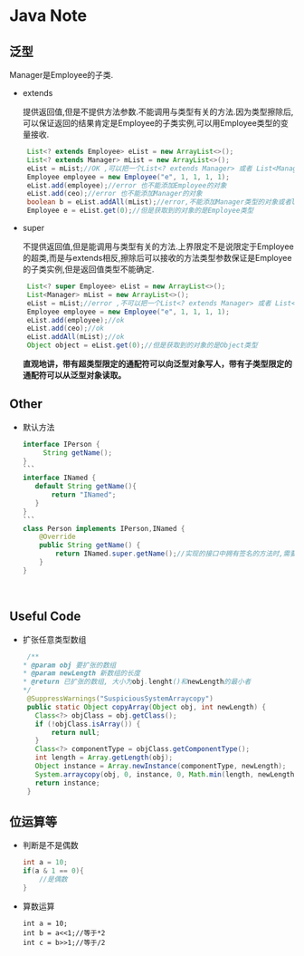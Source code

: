 # Java Note

## 泛型

Manager是Employee的子类.

- extends

  提供返回值,但是不提供方法参数.不能调用与类型有关的方法.因为类型擦除后,可以保证返回的结果肯定是Employee的子类实例,可以用Employee类型的变量接收.

  ```java
   List<? extends Employee> eList = new ArrayList<>();
   List<? extends Manager> mList = new ArrayList<>();
   eList = mList;//OK ,可以把一个List<? extends Manager> 或者 List<Manager>赋值给他
   Employee employee = new Employee("e", 1, 1, 1, 1);
   eList.add(employee);//error 也不能添加Employee的对象
   eList.add(ceo);//error 也不能添加Manager的对象
   boolean b = eList.addAll(mList);//error,不能添加Manager类型的对象或者list到里面,
   Employee e = eList.get(0);//但是获取到的对象的是Employee类型
  ```

- super

  不提供返回值,但是能调用与类型有关的方法.上界限定不是说限定于Employee的超类,而是与extends相反,擦除后可以接收的方法类型参数保证是Employee的子类实例,但是返回值类型不能确定.

  ```java
   List<? super Employee> eList = new ArrayList<>();
   List<Manager> mList = new ArrayList<>();
   eList = mList;//error ,不可以把一个List<? extends Manager> 或者 List<Manager>赋值给他
   Employee employee = new Employee("e", 1, 1, 1, 1);
   eList.add(employee);//ok 
   eList.add(ceo);//ok 
   eList.addAll(mList);//ok
   Object object = eList.get(0);//但是获取到的对象的是Object类型
  ```
  **直观地讲，带有超类型限定的通配符可以向泛型对象写人，带有子类型限定的通配符可以从泛型对象读取。** 


## Other

- 默认方法

  ```java
  interface IPerson {
       String getName();
  }
  ​```
  interface INamed {
     default String getName(){
         return "INamed";
     }
  }
  ​```
  class Person implements IPerson,INamed {
      @Override
      public String getName() {
          return INamed.super.getName();//实现的接口中拥有签名的方法时,需要显式指定调用父类的方法
      }
  }
  ```

  ​

## Useful Code

- 扩张任意类型数组
  ```java
   /**
  * @param obj 要扩张的数组
  * @param newLength 新数组的长度
  * @return 已扩张的数组, 大小为obj.lenght()和newLength的最小者
  */
   @SuppressWarnings("SuspiciousSystemArraycopy")
   public static Object copyArray(Object obj, int newLength) {
     Class<?> objClass = obj.getClass();
     if (!objClass.isArray()) {
         return null;
     }
     Class<?> componentType = objClass.getComponentType();
     int length = Array.getLength(obj);
     Object instance = Array.newInstance(componentType, newLength);
     System.arraycopy(obj, 0, instance, 0, Math.min(length, newLength));
     return instance;
   }
  ```

## 位运算等

- 判断是不是偶数

  ```java
  int a = 10;
  if(a & 1 == 0){
      //是偶数
  }
  ```

- 算数运算

  ```
  int a = 10;
  int b = a<<1;//等于*2
  int c = b>>1;//等于/2
  ```

  